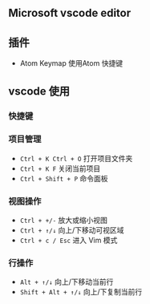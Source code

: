 ## Microsoft vscode editor
## 插件
- Atom Keymap 使用Atom 快捷键
## vscode 使用
### 快捷键

### 项目管理
- `Ctrl + K Ctrl + O` 打开项目文件夹
- `Ctrl + K F` 关闭当前项目
- `Ctrl + Shift + P` 命令面板
### 视图操作
- `Ctrl + +/-` 放大或缩小视图
- `Ctrl + ↑/↓` 向上/下移动可视区域
- `Ctrl + c / Esc` 进入 Vim 模式
### 行操作
- `Alt + ↑/↓` 向上/下移动当前行
- `Shift + Alt + ↑/↓` 向上/下复制当前行